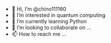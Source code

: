 - 👋 Hi, I’m @chino111160
- 👀 I’m interested in quantum computing  
- 🌱 I’m currently learning Python
- 💞️ I’m looking to collaborate on ... 
- 📫 How to reach me ...

<!---
chino111160/chino111160 is a ✨ special ✨ repository because its `README.md` (this file) appears on your GitHub profile.
You can click the Preview link to take a look at your changes.
--->
